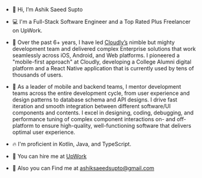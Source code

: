 - 👋 Hi, I’m Ashik Saeed Supto

- 💻 I'm a Full-Stack Software Engineer and a Top Rated Plus Freelancer on UpWork.

- 🐡 Over the past 6+ years, I have led [Cloudly’s](https://cloudly.io/) nimble but mighty development team and delivered complex Enterprise solutions that work seamlessly across iOS, Android, and Web platforms. I pioneered a "mobile-first approach" at Cloudly, developing a College Alumni digital platform and a React Native application that is currently used by tens of thousands of users.

- 🌿 As a leader of mobile and backend teams, I mentor development teams across the entire development cycle, from user experience and design patterns to database schema and API designs. I drive fast iteration and smooth integration between different software/UI components and contents. I excel in designing, coding, debugging, and performance tuning of complex component interactions on- and off-platform to ensure high-quality, well-functioning software that delivers optimal user experience.

- 🔥 I'm proficient in Kotlin, Java, and TypeScript.

- 💼 You can hire me at [UpWork](https://www.upwork.com/freelancers/~01bb1dff40a565a344)

- 📧 Also you can Find me at ashiksaeedsupto@gmail.com
<!---
supto09/supto09 is a ✨ special ✨ repository because its `README.md` (this file) appears on your GitHub profile.
You can click the Preview link to take a look at your changes.
--->
